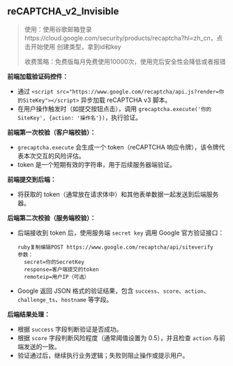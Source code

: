## reCAPTCHA_v2_Invisible

>使用：使用谷歌邮箱登录https://cloud.google.com/security/products/recaptcha?hl=zh_cn，点击开始使用 创建类型，拿到id和key
>
>收费策略：免费版每月免费使用10000次，使用完后安全性会降低或者报错

**前端加载验证码控件：**

- 通过 `<script src="https://www.google.com/recaptcha/api.js?render=你的SiteKey"></script>` 异步加载 reCAPTCHA v3 脚本。
- 在用户操作触发时（如提交按钮点击），调用 `grecaptcha.execute('你的SiteKey', {action: '操作名'})`，执行验证。

**前端第一次校验（客户端校验）：**

- `grecaptcha.execute` 会生成一个 token（reCAPTCHA 响应令牌），该令牌代表本次交互的风险评估。
- token 是一个短期有效的字符串，用于后续服务器端验证。

**前端提交到后端：**

- 将获取的 token（通常放在请求体中）和其他表单数据一起发送到后端服务器。

**后端第二次校验（服务端校验）：**

- 后端接收到 token 后，使用服务端 `secret key` 调用 Google 官方验证接口：

  ```
  ruby复制编辑POST https://www.google.com/recaptcha/api/siteverify
  参数：
    secret=你的SecretKey
    response=客户端提交的token
    remoteip=用户IP（可选）
  ```

- Google 返回 JSON 格式的验证结果，包含 `success`、`score`、`action`、`challenge_ts`、`hostname` 等字段。


**后端结果处理：**

- 根据 `success` 字段判断验证是否成功。
- 根据 `score` 字段判断风险程度（通常阈值设置为 0.5），并且检查 `action` 与前端发送的一致。
- 验证通过后，继续执行业务逻辑；失败则阻止操作或提示用户。
